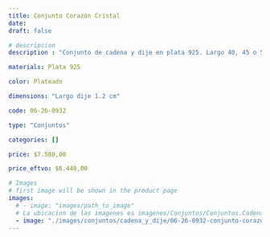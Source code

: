 ```yaml
---
title: Conjunto Corazón Cristal
date: 
draft: false

# descripcion
description : "Conjunto de cadena y dije en plata 925. Largo 40, 45 o 50 cm a elección."

materials: Plata 925

color: Plateado

dimensions: "Largo dije 1.2 cm"

code: 06-26-0932

type: "Conjuntos"

categories: []

price: $7.580,00

price_eftvo: $6.440,00

# Images
# first image will be shown in the product page
images:
  # - image: "images/path_to_image"
  # La ubicacion de las imagenes es imagenes/Conjuntos/Conjuntos.Cadena y Dije/06-26-0932-conjunto-corazon-cristal
  - image: "./images/conjuntos/cadena_y_dije/06-26-0932-conjunto-corazon-cristal.jpg"
---
```


